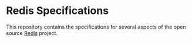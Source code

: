 # Redis Specifications

This repository contains the specifications for several aspects of the open source [Redis](http://redis.io) project.